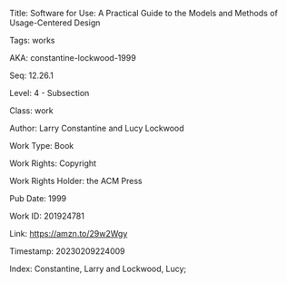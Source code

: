 Title:  Software for Use: A Practical Guide to the Models and Methods of Usage-Centered Design

Tags:   works

AKA:    constantine-lockwood-1999

Seq:    12.26.1

Level:  4 - Subsection

Class:  work

Author: Larry Constantine and Lucy Lockwood

Work Type: Book

Work Rights: Copyright

Work Rights Holder: the ACM Press

Pub Date: 1999

Work ID: 201924781

Link:   https://amzn.to/29w2Wgy

Timestamp: 20230209224009

Index:  Constantine, Larry and Lockwood, Lucy; 

